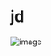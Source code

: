 # jd
![image](https://user-images.githubusercontent.com/77725730/138255241-22a0c139-a728-4dd7-8ef0-9555712155a1.png)
